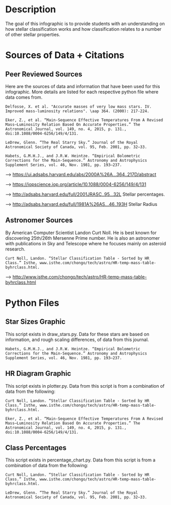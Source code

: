 # Description

The goal of this infographic is to provide students with an understanding on how stellar classification works and how classification relates to a number of other stellar properties.

# Sources of Data + Citations

## Peer Reviewed Sources

Here are the sources of data and information that have been used for this infographic.  More details are listed for each respective python file where data comes from.

```
Delfosse, X. et al. "Accurate masses of very low mass stars. IV. Improved mass-luminosity relations". \aap 364. (2000): 217-224.

Eker, Z., et al. “Main-Sequence Effective Temperatures From A Revised Mass–Luminosity Relation Based On Accurate Properties.” The Astronomical Journal, vol. 149, no. 4, 2015, p. 131., doi:10.1088/0004-6256/149/4/131.

LeDrew, Glenn. “The Real Starry Sky.” Journal of the Royal Astronomical Society of Canada, vol. 95, Feb. 2001, pp. 32–33.

Habets, G.M.H.J., and J.R.W. Heintze. “Empirical Bolometric Corrections for the Main-Sequence.” Astronomy and Astrophysics Supplement Series, vol. 46, Nov. 1981, pp. 193–237.

```

--> https://ui.adsabs.harvard.edu/abs/2000A%26A...364..217D/abstract

--> https://iopscience.iop.org/article/10.1088/0004-6256/149/4/131

--> http://adsabs.harvard.edu/full/2001JRASC..95...32L      Stellar percentages.

--> http://adsabs.harvard.edu/full/1981A%26AS...46..193H    Stellar Radius



## Astronomer Sources

By American Computer Scientist Landon Curt Noll.  He is best known for discovering 25th/26th Mersenne Prime number.  He is
also an astronomer with publications in Sky and Telescope where he focuses mainly on asteroid research.

```
Curt Noll, Landon. “Stellar Classification Table - Sorted by HR Class.” Isthe, www.isthe.com/chongo/tech/astro/HR-temp-mass-table-byhrclass.html.
```

--> http://www.isthe.com/chongo/tech/astro/HR-temp-mass-table-byhrclass.html

# Python Files
## Star Sizes Graphic
This script exists in draw_stars.py.  Data for these stars are based on information, and rough scaling differences, of data from this journal.

```
Habets, G.M.H.J., and J.R.W. Heintze. “Empirical Bolometric Corrections for the Main-Sequence.” Astronomy and Astrophysics Supplement Series, vol. 46, Nov. 1981, pp. 193–237.
```

## HR Diagram Graphic
This script exists in plotter.py.  Data from this script is from a combination of data from the following:

```
Curt Noll, Landon. “Stellar Classification Table - Sorted by HR Class.” Isthe, www.isthe.com/chongo/tech/astro/HR-temp-mass-table-byhrclass.html.

Eker, Z., et al. “Main-Sequence Effective Temperatures From A Revised Mass–Luminosity Relation Based On Accurate Properties.” The Astronomical Journal, vol. 149, no. 4, 2015, p. 131., doi:10.1088/0004-6256/149/4/131.
```

## Class Percentages
This script exists in percentage_chart.py.  Data from this script is from a combination of data from the following: 

```
Curt Noll, Landon. “Stellar Classification Table - Sorted by HR Class.” Isthe, www.isthe.com/chongo/tech/astro/HR-temp-mass-table-byhrclass.html.

LeDrew, Glenn. “The Real Starry Sky.” Journal of the Royal Astronomical Society of Canada, vol. 95, Feb. 2001, pp. 32–33.
```